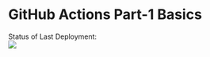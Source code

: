 # GitHub Actions Part-1 Basics

Status of Last Deployment:<br>
<img src="https://github.com/ISkliarov/github-actions-basic/workflows/My-Github-action-Basics/badge.svg?branch=master"><br>
